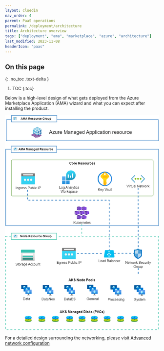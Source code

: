 ```yaml
---
layout: cluedin
nav_order: 4
parent: PaaS operations
permalink: /deployment/architecture
title: Architecture overview
tags: ["deployment", "ama", "marketplace", "azure", "architecture"]
last_modified: 2023-11-08
headerIcon: "paas"
---
```

## On this page
{: .no_toc .text-delta }
1. TOC
{:toc}

Below is a high-level design of what gets deployed from the Azure Marketplace Application (AMA) wizard and what you can expect after installing the product. 

![cluedin-architecture-hlsd.png](../../assets/diagrams/cluedin-architecture-hlsd.png)

For a detailed design surrounding the networking, please visit [Advanced network configuration](/paas-operations/configuration/advanced-network)